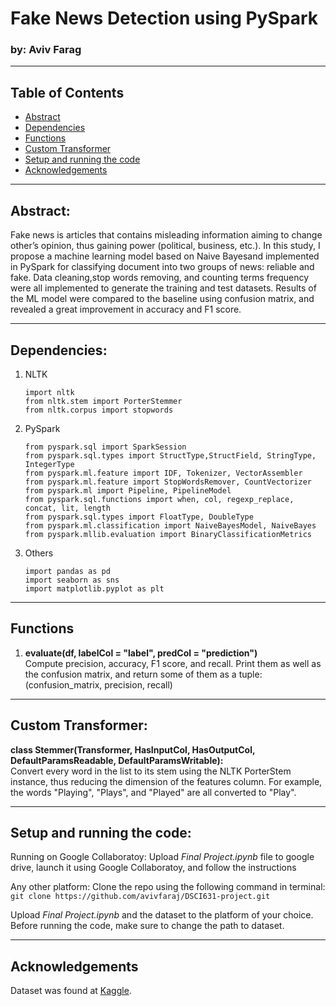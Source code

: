 # Fake News Detection using PySpark

### by: Aviv Farag

---

## Table of Contents
 * [Abstract](#abstract)
 * [Dependencies](#dependencies)
 * [Functions](#functions)
 * [Custom Transformer](#custom-transformer)
 * [Setup and running the code](#setup-and-running-the-code)
 * [Acknowledgements](#acknowledgements)
 

---

## Abstract: 
Fake news is articles that contains misleading information aiming to change other’s opinion,  thus gaining power (political, business, etc.). In this study, I propose a machine learning model based on Naive Bayesand implemented in PySpark for classifying document into two groups of news: reliable and fake. Data cleaning,stop words removing, and counting terms frequency were all implemented to generate the training and test datasets.  Results of the ML model were compared to the baseline using confusion matrix, and revealed a great improvement in accuracy and F1 score.

---

## Dependencies:
1. NLTK

	```
    import nltk
    from nltk.stem import PorterStemmer
    from nltk.corpus import stopwords
	```

1. PySpark

	```
    from pyspark.sql import SparkSession
    from pyspark.sql.types import StructType,StructField, StringType, IntegerType
    from pyspark.ml.feature import IDF, Tokenizer, VectorAssembler
    from pyspark.ml.feature import StopWordsRemover, CountVectorizer
    from pyspark.ml import Pipeline, PipelineModel
    from pyspark.sql.functions import when, col, regexp_replace, concat, lit, length
    from pyspark.sql.types import FloatType, DoubleType
    from pyspark.ml.classification import NaiveBayesModel, NaiveBayes
    from pyspark.mllib.evaluation import BinaryClassificationMetrics
	```
  
1. Others
	```
    import pandas as pd
    import seaborn as sns
    import matplotlib.pyplot as plt

	```
---
## Functions

1. **evaluate(df, labelCol = "label", predCol = "prediction")** <br>
Compute precision, accuracy, F1 score, and recall. Print them as well as the confusion matrix, and return some of them as a tuple: (confusion_matrix, precision, recall)

---
## Custom Transformer:
**class Stemmer(Transformer, HasInputCol, HasOutputCol, DefaultParamsReadable, DefaultParamsWritable):** <br>
Convert every word in the list to its stem using the NLTK PorterStem instance, thus reducing the dimension of the features column. For example, the words "Playing", "Plays", and "Played" are all converted to "Play".

---
## Setup and running the code:
Running on Google Collaboratoy:
Upload *Final Project.ipynb* file to google drive, launch it using Google Collaboratoy, and follow the instructions

Any other platform:
Clone the repo using the following command in terminal:<br>
	`git clone https://github.com/avivfaraj/DSCI631-project.git`
	
Upload *Final Project.ipynb* and the dataset to the platform of your choice. Before running the code, make sure to change the path to dataset.

---

## Acknowledgements

Dataset was found at [Kaggle](https://www.kaggle.com/c/fake-news/data). <br>

